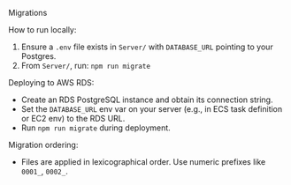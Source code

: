 Migrations

How to run locally:

1. Ensure a `.env` file exists in `Server/` with `DATABASE_URL` pointing to your Postgres.
2. From `Server/`, run: `npm run migrate`

Deploying to AWS RDS:

- Create an RDS PostgreSQL instance and obtain its connection string.
- Set the `DATABASE_URL` env var on your server (e.g., in ECS task definition or EC2 env) to the RDS URL.
- Run `npm run migrate` during deployment.

Migration ordering:

- Files are applied in lexicographical order. Use numeric prefixes like `0001_`, `0002_`.


